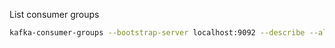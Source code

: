 List consumer groups

```sh
kafka-consumer-groups --bootstrap-server localhost:9092 --describe --all-groups
```
